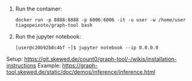 1. Run the container:
   ```
   docker run -p 8888:8888 -p 6006:6006 -it -u user -w /home/user tiagopeixoto/graph-tool bash
   ```

2. Run the jupyter notebook:
   ```
   [user@c20b92b8c4bf ~]$ jupyter notebook --ip 0.0.0.0
   ```

Setup: https://git.skewed.de/count0/graph-tool/-/wikis/installation-instructions
Example: https://graph-tool.skewed.de/static/doc/demos/inference/inference.html